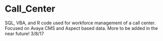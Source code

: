 # Call_Center
SQL, VBA, and R code used for workforce management of a call center.
Focused on Avaya CMS and Aspect based data.
More to be added in the near future!
3/8/17
